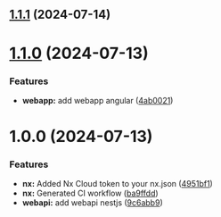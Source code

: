 ## [1.1.1](https://github.com/CedricCazin/tutorials-code/compare/v1.1.0...v1.1.1) (2024-07-14)

# [1.1.0](https://github.com/CedricCazin/tutorials-code/compare/v1.0.0...v1.1.0) (2024-07-13)


### Features

* **webapp:** add webapp angular ([4ab0021](https://github.com/CedricCazin/tutorials-code/commit/4ab0021c5288e5ae445a95a99ca280331f2cab67))

# 1.0.0 (2024-07-13)


### Features

* **nx:** Added Nx Cloud token to your nx.json ([4951bf1](https://github.com/CedricCazin/tutorials-code/commit/4951bf184e2cf2e1fafe95767eaf19c21d330606))
* **nx:** Generated CI workflow ([ba9ffdd](https://github.com/CedricCazin/tutorials-code/commit/ba9ffdd06586cea621bac0a8fe689e78940e36a7))
* **webapi:** add webapi nestjs ([9c6abb9](https://github.com/CedricCazin/tutorials-code/commit/9c6abb9db01edc30fc0430475095df03318c2227))
